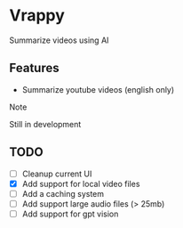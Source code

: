 # Vrappy
Summarize videos using AI

## Features
- Summarize youtube videos (english only)

> [!NOTE]
> Still in development

## TODO

- [ ] Cleanup current UI
- [x] Add support for local video files
- [ ] Add a caching system
- [ ] Add support large audio files (> 25mb)
- [ ] Add support for gpt vision